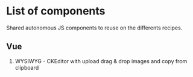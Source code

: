 # List of components
Shared autonomous JS components to reuse on the differents recipes.

## Vue
1. WYSIWYG - CKEditor with upload drag & drop images and copy from clipboard
